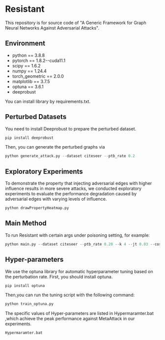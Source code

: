 # Resistant

This repository is for source code of "A Generic Framework for Graph Neural Networks Against Adversarial Attacks".

## Environment

- python == 3.8.8
- pytorch == 1.8.2--cuda11.1
- scipy == 1.6.2
- numpy == 1.24.4
- torch_geometric == 2.0.0
- matplotlib == 3.7.5
- optuna == 3.6.1
- deeprobust

You can install library by requirements.txt.
## Perturbed Datasets
You need to install Deeprobust to prepare the perturbed dataset. 

```python
pip install deeprobust
```
Then, you can generate the perturbed graphs via
```python
python generate_attack.py --dataset citeseer --ptb_rate 0.2
```

## Exploratory Experiments
To demonstrate the property that injecting adversarial edges with higher influence results in more severe attacks, we conducted exploratory experiments to evaluate the performance degradation caused by adversarial edges with varying levels of influence.
```python
python drawPropertyHeatmap.py
```
## Main Method
To run Resistant with certain args under poisoning setting, for example:
```python
python main.py --dataset citeseer --ptb_rate 0.20 --k 4 --jt 0.03 --cos 0.1 --alpha 0.55 --lamb 2 --temperature 0.2 --pretrain_ep 180 --pretrain_nc 80 --n_layer 1 --lr 0.008 --epoch 500
```

## Hyper-parameters
We use the optuna library for automatic hyperparameter tuning based on the perturbation rate. 
First, you should install optuna.
```python
pip install optuna
```
Then,you can run the tuning script with the following command:
```python
python train_optuna.py
```
The specific values of Hyper-parameters are listed in Hypermaramter.bat ,which achieve the peak performance against MetaAttack in our experiments.
```python
Hypermaramter.bat
```

